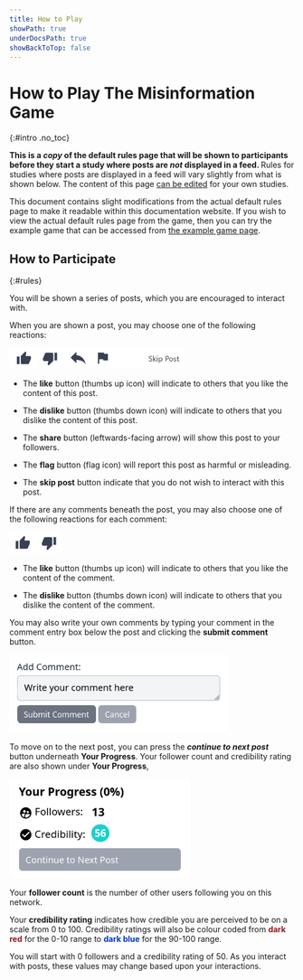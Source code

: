 ```yaml
---
title: How to Play
showPath: true
underDocsPath: true
showBackToTop: false
---
```


# How to Play The Misinformation Game
{:#intro .no_toc}

<p class="info">
    <span style="font-weight: bold">
        This is a <span style="font-style: italic">copy</span> of the
        default rules page that will be shown to participants before
        they start a study where posts are
        <span style="font-style: italic">not</span> displayed in a feed.
    </span>
    Rules for studies where posts are displayed in a feed will vary
    slightly from what is shown below. The content of this page
    <a href="/StudyConfiguration#pages-rules">can be edited</a> for
    your own studies.
</p>

This document contains slight modifications from the actual default rules page
to make it readable within this documentation website. If you wish to view the actual
default rules page from the game, then you can try the example game
that can be accessed from [the example game page](/link/ExampleGame).



## How to Participate
{:#rules}

You will be shown a series of posts, which you are encouraged to interact with.

When you are shown a post, you may choose one of the following reactions:

<img class="h2p-img"
     src="screenshots/post-reaction-options.png"
     alt="Options available to react to posts"
     style="height: 2.4rem"
     height="113" />

- The **like** button (thumbs up icon) will indicate to others that you like the content
  of this post.

- The **dislike** button (thumbs down icon) will indicate to others that you dislike the
  content of this post.

- The **share** button (leftwards-facing arrow) will show this post to your followers.

- The **flag** button (flag icon) will report this post as harmful or misleading.

- The **skip post** button indicate that you do not wish to interact with this post.

If there are any comments beneath the post, you may also choose one of the following reactions for each comment:

<img class="h2p-img"
     src="screenshots/comment-reaction-options.png"
     alt="Options available to react to comments"
     style="height: 2.4rem"
     height="113" />

- The **like** button (thumbs up icon) will indicate to others that you like the content
  of the comment.

- The **dislike** button (thumbs down icon) will indicate to others that you dislike the
  content of the comment.

You may also write your own comments by typing your comment in the comment entry box
below the post and clicking the **submit comment** button.

<img class="h2p-img"
     src="screenshots/disabled-comment-box.png"
     alt="Disabled example of the comment entry box"
     style="height: 8.65rem"
     height="173" />


To move on to the next post, you can press the **_continue to next post_** button underneath
**Your Progress**. Your follower count and credibility rating are also shown under **Your Progress**,

<img class="h2p-img"
     src="screenshots/disabled-progress-box.png"
     alt="Disabled example of the progress box"
     style="height: 11rem"
     height="220" />

Your **follower count** is the number of other users following you on this network.

Your **credibility rating** indicates how credible you are perceived to be on a scale
from 0 to 100. Credibility ratings will also be colour coded from
<span style="font-weight: bold;color: rgba(150, 24, 24, 1)">dark red</span>
for the 0-10 range to
<span style="font-weight: bold;color: rgba(0, 55, 195, 1)">dark blue</span>
for the 90-100 range.


You will start with 0 followers and a credibility rating of 50. As you interact with posts,
these values may change based upon your interactions.
